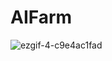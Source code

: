 # AIFarm

![ezgif-4-c9e4ac1fad](https://github.com/jAps89/AIFarm/assets/141808925/1b858f46-eca8-425c-aa51-c886ecad28aa)
